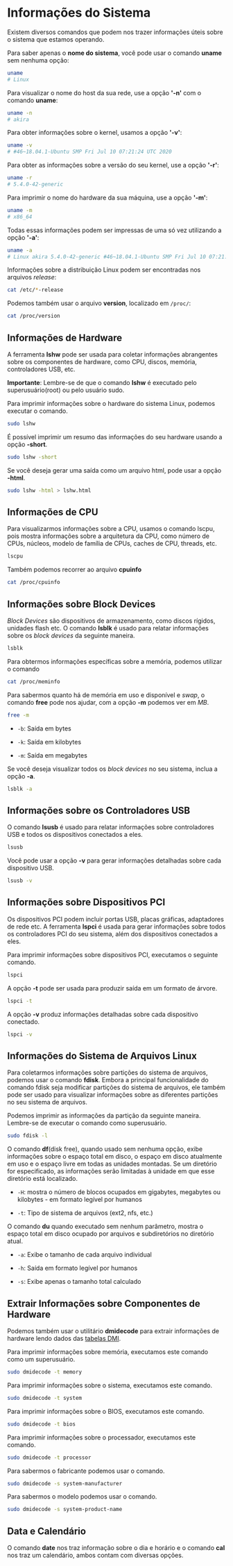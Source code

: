 # Informações do Sistema

Existem diversos comandos que podem nos trazer informações úteis sobre o sistema que estamos operando.

Para saber apenas o **nome do sistema**, você pode usar o comando **uname** sem nenhuma opção:

```bash
uname 
# Linux
```

Para visualizar o nome do host da sua rede, use a opção **'-n'** com o comando **uname**:

```bash
uname -n 
# akira
```

Para obter informações sobre o kernel, usamos a opção **'-v'**:

```bash
uname -v 
# #46~18.04.1-Ubuntu SMP Fri Jul 10 07:21:24 UTC 2020
```

Para obter as informações sobre a versão do seu kernel, use a opção **'-r'**:

```bash
uname -r
# 5.4.0-42-generic
```

Para imprimir o nome do hardware da sua máquina, use a opção **'-m'**:

```bash
uname -m
# x86_64
```

Todas essas informações podem ser impressas de uma só vez utilizando a opção **'-a'**:

```bash
uname -a 
# Linux akira 5.4.0-42-generic #46~18.04.1-Ubuntu SMP Fri Jul 10 07:21:24 UTC 2020 x86_64 x86_64 x86_64 GNU/Linux
```

Informações sobre a distribuição Linux podem ser encontradas nos arquivos *release*:

```bash
cat /etc/*-release
```

Podemos também usar o arquivo **version**, localizado em `/proc/`:

```bash
cat /proc/version
```

## Informações de Hardware

A ferramenta **lshw** pode ser usada para coletar informações abrangentes sobre os componentes de hardware, como CPU, discos, memória, controladores USB, etc.

**Importante**: Lembre-se de que o comando **lshw** é executado pelo superusuário(root) ou pelo usuário sudo.

Para imprimir informações sobre o hardware do sistema Linux, podemos executar o comando.

```bash
sudo lshw
```

É possível imprimir um resumo das informações do seu hardware usando a opção **-short**.

```bash
sudo lshw -short
```

Se você deseja gerar uma saída como um arquivo html, pode usar a opção **-html**.

```bash
sudo lshw -html > lshw.html
```

## Informações de CPU

Para visualizarmos informações sobre a CPU, usamos o comando lscpu, pois mostra informações sobre a arquitetura da CPU, como número de CPUs, núcleos, modelo de família de CPUs, caches de CPU, threads, etc.

```bash
lscpu
```

Também podemos recorrer ao arquivo **cpuinfo**

```bash
cat /proc/cpuinfo 
```

## Informações sobre Block Devices

*Block Devices* são dispositivos de armazenamento, como discos rígidos, unidades flash etc. O comando **lsblk** é usado para relatar informações sobre os *block devices* da seguinte maneira.

```bash
lsblk
```

Para obtermos informações específicas sobre a memória, podemos utilizar o comando

```bash
cat /proc/meminfo
```

Para sabermos quanto há de memória em uso e disponível e *swap*, o comando **free** pode nos ajudar, com a opção **-m** podemos ver em *MB*.

```bash
free -m
```

- `-b`: Saída em bytes

- `-k`: Saída em kilobytes

- `-m`: Saída em megabytes

Se você deseja visualizar todos os *block devices* no seu sistema, inclua a opção **-a**.

```bash
lsblk -a
```

## Informações sobre os Controladores USB

O comando **lsusb** é usado para relatar informações sobre controladores USB e todos os dispositivos conectados a eles.

```bash
lsusb
```

Você pode usar a opção **-v** para gerar informações detalhadas sobre cada dispositivo USB.

```bash
lsusb -v
```

## Informações sobre Dispositivos PCI

Os dispositivos PCI podem incluir portas USB, placas gráficas, adaptadores de rede etc. A ferramenta **lspci** é usada para gerar informações sobre todos os controladores PCI do seu sistema, além dos dispositivos conectados a eles.

Para imprimir informações sobre dispositivos PCI, executamos o seguinte comando.

```bash
lspci
```

A opção **-t** pode ser usada para produzir saída em um formato de árvore.

```bash
lspci -t
```

A opção **-v** produz informações detalhadas sobre cada dispositivo conectado.

```bash
lspci -v
```

## Informações do Sistema de Arquivos Linux

Para coletarmos informações sobre partições do sistema de arquivos, podemos usar o comando **fdisk**. Embora a principal funcionalidade do comando fdisk seja modificar partições do sistema de arquivos, ele também pode ser usado para visualizar informações sobre as diferentes partições no seu sistema de arquivos.

Podemos imprimir as informações da partição da seguinte maneira. Lembre-se de executar o comando como superusuário.

```bash
sudo fdisk -l
```

O comando **df**(disk free), quando usado sem nenhuma opção, exibe informações sobre o espaço total em disco, o espaço em disco atualmente em uso e o espaço livre em todas as unidades montadas. Se um diretório for especificado, as informações serão limitadas à unidade em que esse diretório está localizado.

- `-H`: mostra o número de blocos ocupados em gigabytes, megabytes ou kilobytes - em formato legível por humanos

- `-t`: Tipo de sistema de arquivos (ext2, nfs, etc.)

O comando **du** quando executado sem nenhum parâmetro, mostra o espaço total em disco ocupado por arquivos e subdiretórios no diretório atual.

- `-a`: Exibe o tamanho de cada arquivo individual

- `-h`: Saída em formato legível por humanos

- `-s`: Exibe apenas o tamanho total calculado

## Extrair Informações sobre Componentes de Hardware

Podemos também usar o utilitário **dmidecode** para extrair informações de hardware lendo dados das [tabelas DMI](https://en.wikipedia.org/wiki/Desktop_Management_Interface).

Para imprimir informações sobre memória, executamos este comando como um superusuário.

```bash
sudo dmidecode -t memory
```

Para imprimir informações sobre o sistema, executamos este comando.

```bash
sudo dmidecode -t system
```

Para imprimir informações sobre o BIOS, executamos este comando.

```bash
sudo dmidecode -t bios
```

Para imprimir informações sobre o processador, executamos este comando.

```bash
sudo dmidecode -t processor
```

Para sabermos o fabricante podemos usar o comando.

```bash
sudo dmidecode -s system-manufacturer
```

Para sabermos o modelo podemos usar o comando.

```bash
sudo dmidecode -s system-product-name
```

## Data e Calendário

O comando **date** nos traz informação sobre o dia e horário e o comando **cal** nos traz um calendário, ambos contam com diversas opções.